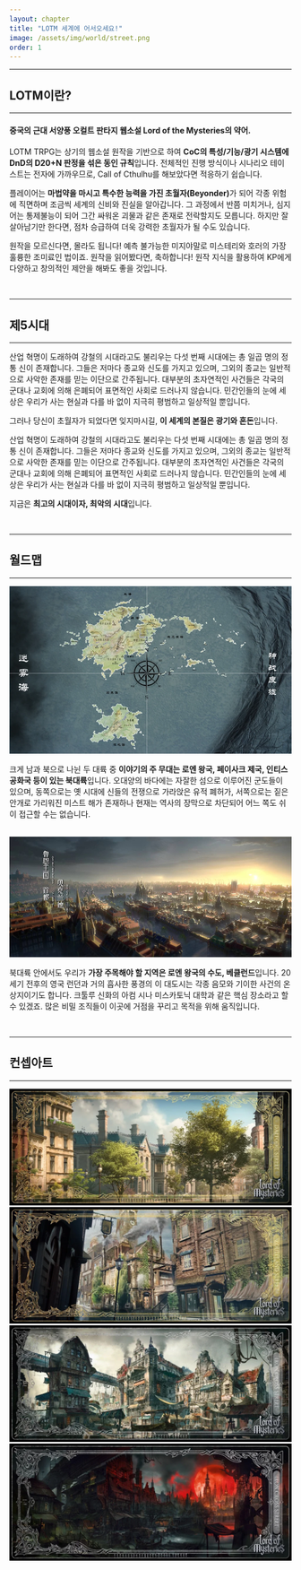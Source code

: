```yaml
---
layout: chapter
title: "LOTM 세계에 어서오세요!"
image: /assets/img/world/street.png
order: 1
---
```

<hr><h2>LOTM이란?</h2><hr>
<h4>중국의 근대 서양풍 오컬트 판타지 웹소설 Lord of the Mysteries의 약어.</h4>
<p>LOTM TRPG는 상기의 웹소설 원작을 기반으로 하여 <b>CoC의 특성/기능/광기 시스템에 DnD의 D20+N 판정을 섞은 동인 규칙</b>입니다. 전체적인 진행 방식이나 시나리오 테이스트는 전자에 가까우므로, Call of Cthulhu를 해보았다면 적응하기 쉽습니다.</p>
<p>플레이어는 <b>마법약을 마시고 특수한 능력을 가진 초월자(Beyonder)</b>가 되어 각종 위험에 직면하며 조금씩 세계의 신비와 진실을 알아갑니다. 그 과정에서 반쯤 미치거나, 심지어는 통제불능이 되어 그간 싸워온 괴물과 같은 존재로 전락할지도 모릅니다. 하지만 잘 살아남기만 한다면, 점차 승급하여 더욱 강력한 초월자가 될 수도 있습니다.</p>
<p>원작을 모르신다면, 몰라도 됩니다! 예측 불가능한 미지야말로 미스테리와 호러의 가장 훌륭한 조미료인 법이죠. 원작을 읽어봤다면, 축하합니다! 원작 지식을 활용하여 KP에게 다양하고 창의적인 제안을 해봐도 좋을 것입니다.</p>
<br>
<hr><h2>제5시대</h2><hr>
<p>산업 혁명이 도래하여 강철의 시대라고도 불리우는 다섯 번째 시대에는 총 일곱 명의 정통 신이 존재합니다. 그들은 저마다 종교와 신도를 가지고 있으며, 그외의 종교는 일반적으로 사악한 존재를 믿는 이단으로 간주됩니다. 대부분의 초자연적인 사건들은 각국의 군대나 교회에 의해 은폐되어 표면적인 사회로 드러나지 않습니다. 민간인들의 눈에 세상은 우리가 사는 현실과 다를 바 없이 지극히 평범하고 일상적일 뿐입니다.</p>
<p>그러나 당신이 초월자가 되었다면 잊지마시길, <b>이 세계의 본질은 광기와 혼돈</b>입니다.</p>
<p>산업 혁명이 도래하여 강철의 시대라고도 불리우는 다섯 번째 시대에는 총 일곱 명의 정통 신이 존재합니다. 그들은 저마다 종교와 신도를 가지고 있으며, 그외의 종교는 일반적으로 사악한 존재를 믿는 이단으로 간주됩니다. 대부분의 초자연적인 사건들은 각국의 군대나 교회에 의해 은폐되어 표면적인 사회로 드러나지 않습니다. 민간인들의 눈에 세상은 우리가 사는 현실과 다를 바 없이 지극히 평범하고 일상적일 뿐입니다.</p>
<p>지금은 <b>최고의 시대이자, 최악의 시대</b>입니다.</p>
<br>
<hr><h2>월드맵</h2><hr>
<img src="https://raw.githubusercontent.com/izpew/lotm/main/assets/img/world/worldmap.webp">
<p>크게 남과 북으로 나뉜 두 대륙 중 <b>이야기의 주 무대는 로엔 왕국, 페이사크 제국, 인티스 공화국 등이 있는 북대륙</b>입니다. 오대양의 바다에는 자잘한 섬으로 이루어진 군도들이 있으며, 동쪽으로는 옛 시대에 신들의 전쟁으로 가라앉은 유적 폐허가, 서쪽으로는 짙은 안개로 가리워진 미스트 해가 존재하나 현재는 역사의 장막으로 차단되어 어느 쪽도 쉬이 접근할 수는 없습니다.</p>
<br>
<img src="https://raw.githubusercontent.com/izpew/lotm/main/assets/img/world/backlund01.png">
<p>북대륙 안에서도 우리가 <b>가장 주목해야 할 지역은 로엔 왕국의 수도, 베클런드</b>입니다. 20세기 전후의 영국 런던과 거의 흡사한 풍경의 이 대도시는 각종 음모와 기이한 사건의 온상지이기도 합니다. 크툴루 신화의 아컴 시나 미스카토닉 대학과 같은 핵심 장소라고 할 수 있겠죠. 많은 비밀 조직들이 이곳에 거점을 꾸리고 목적을 위해 움직입니다.</p>
<br>
<hr><h2>컨셉아트</h2><hr>
<img src="https://raw.githubusercontent.com/izpew/lotm/main/assets/img/world/concept01.webp">
<img src="https://raw.githubusercontent.com/izpew/lotm/main/assets/img/world/concept02.webp">
<img src="https://raw.githubusercontent.com/izpew/lotm/main/assets/img/world/concept03.webp">
<img src="https://raw.githubusercontent.com/izpew/lotm/main/assets/img/world/concept04.webp">
